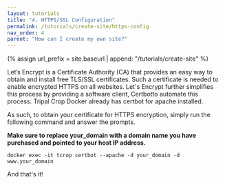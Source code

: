 ```yaml
---
layout: tutorials
title: "4. HTTPS/SSL Configuration"
permalink: /tutorials/create-site/https-config
nav_order: 4
parent: "How can I create my own site?"
---
```

{% assign url_prefix = site.baseurl | append: "/tutorials/create-site" %}

Let’s Encrypt is a Certificate Authority (CA) that provides an easy way to obtain and install free TLS/SSL certificates. Such a certificate is needed to enable encrypted HTTPS on all websites. Let's Encrypt further simplifies this process by providing a software client, Certbotto automate this process. Tripal Crop Docker already has certbot for apache installed.

As such, to obtain your certificate for HTTPS encryption, simply run the following command and answer the prompts.

**Make sure to replace your_domain with a domain name you have purchased and pointed to your host IP address.**

```
docker exec -it tcrop certbot --apache -d your_domain -d www.your_domain
```

 And that's it!
